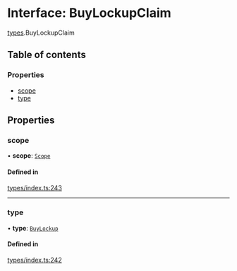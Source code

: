 # Interface: BuyLockupClaim

[types](../wiki/types).BuyLockupClaim

## Table of contents

### Properties

- [scope](../wiki/types.BuyLockupClaim#scope)
- [type](../wiki/types.BuyLockupClaim#type)

## Properties

### scope

• **scope**: [`Scope`](../wiki/types.Scope)

#### Defined in

[types/index.ts:243](https://github.com/PolymathNetwork/polymesh-sdk/blob/c37bc05d/src/types/index.ts#L243)

___

### type

• **type**: [`BuyLockup`](../wiki/types.ClaimType#buylockup)

#### Defined in

[types/index.ts:242](https://github.com/PolymathNetwork/polymesh-sdk/blob/c37bc05d/src/types/index.ts#L242)
